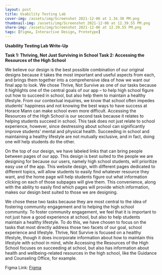 ```yaml
---
layout: post
title: Usability Testing Lab
cover-img: /assets/img/Screenshot 2021-12-06 at 1.34.30 PM.png
thumbnail-img: /assets/img/Screenshot 2021-12-06 at 12.39.55 PM.png
share-img: /assets/img/Screenshot 2021-12-06 at 12.39.55 PM.png
tags: [Figma, Interactive Design, Prototype]
--- 
```


**Usability Testing Lab Write-Up**

**Task 1: Thriving, Not Just Surviving in School
Task 2: Accessing the Resources of the High School**

We believe our design is the best possible combination of our original designs because it takes the most important and useful aspects from each, and brings them together into a comprehensive idea of how we want our final app to look. We chose Thrive, Not Survive as one of our tasks because it highlights one of the central goals of our app – to help high school figure out how to succeed in school, but also help them to maintain a healthy lifestyle. From our contextual inquiries, we know that school often impedes students' happiness and not knowing the best ways to have success at Horace Mann can make school even more difficult. Accessing the Resources of the High School is our second task because it relates to helping students succeed in school. This task does not just relate to school experience, however, since destressing about school can significantly improve students' mental and physical health. Succeeding in school and maintaining a healthy lifestyle are not mutually exclusive, and in fact, doing one will help students do the other. 

On the top of our design, we have labeled links that can bring people between pages of our app. This design is best suited to the people we are designing for because our users, namely high school students, will prioritize easy use of the app. This website design, with different pages dedicated to different topics, will allow students to easily find whatever resource they want, and the home page will help students figure out what information clicking on each of those subpages will give them. This convenience, along with the ability to easily find which pages will provide which information, makes our design best suited to those we are designing. 

We chose these two tasks because they are most central to the idea of fostering community engagement and to helping the high school community. To foster community engagement, we feel that it is important to not just have a good experience at school, but also to help students maintain a healthy lifestyle. To do this, we have chosen to focus on the tasks that most directly address those two facets of our goal, school experience and lifestyle. Thrive, Not Survive is focused on a healthy lifestyle, though it does incorporate information about how to maintain this lifestyle with school in mind, while Accessing the Resources of the High School focuses on succeeding at school, but also has information about health and wellbeing-related resources in the high school, like the Guidance and Counseling Office, for example.

Figma Link: [Figma](https://www.figma.com/file/iTRQvZIWKDPfq9G4Zbl4DV/Prototype-1?node-id=0%3A1)
